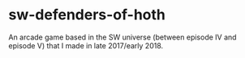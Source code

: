 # sw-defenders-of-hoth
An arcade game based in the SW universe (between episode IV and episode V) that I made in late 2017/early 2018.
